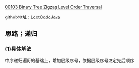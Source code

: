 [00103 Binary Tree Zigzag Level Order Traversal](https://leetcode.com/problems/binary-tree-zigzag-level-order-traversal/)

github地址：[LeetCodeJava](https://github.com/binggouxsm/LeetCodeJava)


## 思路；递归

### (1)具体解法

中序递归遍历的基础上，增加层级序号，依据层级序号决定先后顺序
